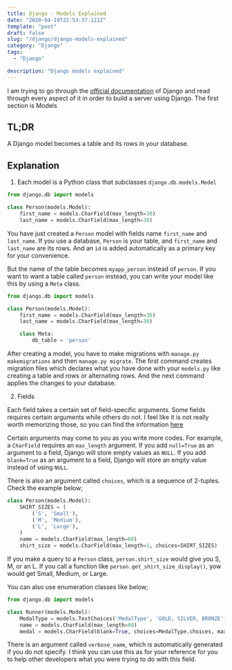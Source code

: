 ```yaml
---
title: Django - Models Explained
date: "2020-04-19T22:53:37.121Z"
template: "post"
draft: false
slug: "/django/django-models-explained"
category: "Django"
tags:
  - "Django"

description: "Django models explained"
---
```


I am trying to go through the [official documentation](https://docs.djangoproject.com/en/3.0/) of Django and read through every aspect of it in order to build a server using Django. The first section is Models

## TL;DR

A Django model becomes a table and its rows in your database.

## Explanation

1. Each model is a Python class that subclasses `django.db.models.Model`

```python
from django.db import models

class Person(models.Model):
    first_name = models.CharField(max_length=30)
    last_name = models.CharField(max_length=30)
```

You have just created a `Person` model with fields name `first_name` and `last_name`. If you use a database, `Person` is your table, and `first_name` and `last_name` are its rows. And an `id` is added automatically as a primary key for your convenience.

But the name of the table becomes `myapp_person` instead of `person`. If you want to want a table called `person` instead, you can write your model like this by using a `Meta` class.

```python
from django.db import models

class Person(models.Model):
    first_name = models.CharField(max_length=30)
    last_name = models.CharField(max_length=30)

    class Meta:
        db_table = 'person'
```

After creating a model, you have to make migrations with `manage.py makemigrations` and then `manage.py migrate`. The first command creates migration files which declares what you have done with your `models.py` like creating a table and rows or alternating rows. And the next command applies the changes to your database.

2. Fields

Each field takes a certain set of field-specific arguments. Some fields requires certain arguments while others do not. I feel like it is not really worth memorizing those, so you can find the information [here](https://docs.djangoproject.com/en/3.0/ref/models/fields/#model-field-types)

Certain arguments may come to you as you write more codes. For example, a `CharField` requires an `max_length` argument. If you add `null=True` as an argument to a field, Django will store empty values as `NULL`. If you add `blank=True` as an argument to a field, Django will store an empty value instead of using `NULL`.

There is also an argument called `choices`, which is a sequence of 2-tuples. Check the example below;

```python
class Person(models.Model):
    SHIRT_SIZES = (
        ('S', 'Small'),
        ('M', 'Medium'),
        ('L', 'Large'),
    )
    name = models.CharField(max_length=60)
    shirt_size = models.CharField(max_length=1, choices=SHIRT_SIZES)
```

If you make a query to a `Person` class, `person.shirt_size` would give you S, M, or an L. If you call a function like `person.get_shirt_size_display()`, yow would get Small, Medium, or Large.

You can also use enumeration classes like below;

```python
from django.db import models

class Runner(models.Model):
    MedalType = models.TextChoices('MedalType', 'GOLD, SILVER, BRONZE')
    name = models.CharField(max_length=60)
    medal = models.CharField(blank=True, choices=MedalType.choices, max_length=10)
```

There is an argument called `verbose_name`, which is automatically generated if you do not specify. I think you can use this as for your reference for you to help other developers what you were trying to do with this field.
